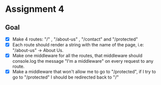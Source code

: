 # Assignment 4

## Goal

- [x] Make 4 routes: "/" , "/about-us" , "/contact" and "/protected"
- [x] Each route should render a string with the name of the page, i.e: "/about-us" -> About Us.
- [x] Make one middleware for all the routes, that middleware should console.log the message "I'm a middleware" on every request to any route.
- [x] Make a middleware that won't allow me to go to "/protected", if I try to go to "/protected" I should be redirected back to "/"
